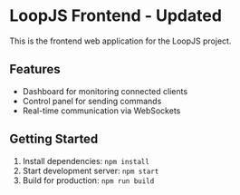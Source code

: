 # LoopJS Frontend - Updated

This is the frontend web application for the LoopJS project.

## Features
- Dashboard for monitoring connected clients
- Control panel for sending commands
- Real-time communication via WebSockets

## Getting Started
1. Install dependencies: `npm install`
2. Start development server: `npm start`
3. Build for production: `npm run build`
